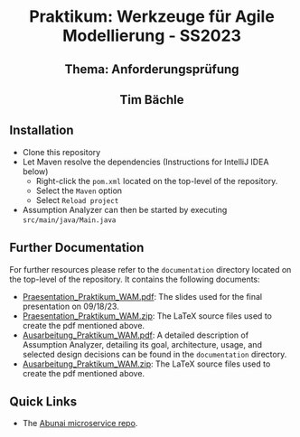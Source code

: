 
# <center>Praktikum: Werkzeuge für Agile Modellierung - SS2023</center>

## <center>Thema: Anforderungsprüfung</center>
## <center>Tim Bächle</center>

## Installation

- Clone this repository
- Let Maven resolve the dependencies (Instructions for IntelliJ IDEA below)
  - Right-click the <code>pom.xml</code> located on the top-level of the repository.
  - Select the <code>Maven</code> option
  - Select <code>Reload project</code>
- Assumption Analyzer can then be started by executing <code>src/main/java/Main.java</code>

## Further Documentation

For further resources please refer to the <code>documentation</code> directory located on the top-level of the repository. It contains the following documents: 

- [Praesentation_Praktikum_WAM.pdf](documentation/Praesentation_Praktikum_WAM.pdf): The slides used for the final presentation on 09/18/23.
- [Praesentation_Praktikum_WAM.zip](documentation/Praesentation_Praktikum_WAM.zip): The LaTeX source files used to create the pdf mentioned above.
- [Ausarbeitung_Praktikum_WAM.pdf](documentation/Ausarbeitung_Praktikum_WAM.pdf): A detailed description of Assumption Analyzer, detailing its goal, architecture, usage, and selected design decisions can 
be found in the <code>documentation</code> directory.
- [Ausarbeitung_Praktikum_WAM.zip](documentation/Ausarbeitung_Praktikum_WAM.zip): The LaTeX source files used to create the pdf mentioned above.

## Quick Links

- The [Abunai microservice repo](https://github.com/TDot305/UncertaintyImpactAnalysis).